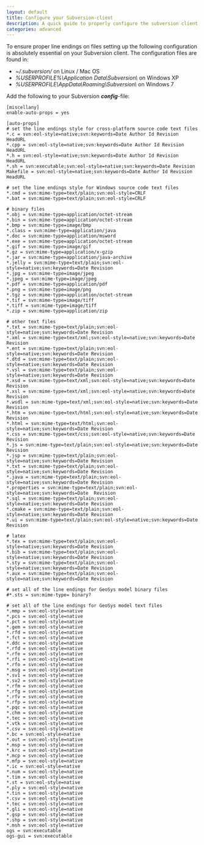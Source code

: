 ```yaml
---
layout: default
title: Configure your Subversion-client
description: A quick guide to properly configure the subversion client
categories: advanced
---
```


To ensure proper line endings on files setting up the following configuration is absolutely essential on your Subversion client. The configuration files are found in:

- *~/.subversion/* on Linux / Mac OS
- *%USERPROFILE%\Application Data\Subversion\\* on Windows XP
- *%USERPROFILE\AppData\Roaming\Subversion\\* on Windows 7

Add the following to your Subversion ***config***-file:

    [miscellany]
    enable-auto-props = yes
    
    [auto-props]
    # set the line endings style for cross-platform source code text files
    *.c = svn:eol-style=native;svn:keywords=Date Author Id Revision HeadURL
    *.cpp = svn:eol-style=native;svn:keywords=Date Author Id Revision HeadURL
    *.h = svn:eol-style=native;svn:keywords=Date Author Id Revision HeadURL
    *.sh = svn:executable;svn:eol-style=native;svn:keywords=Date Revision
    Makefile = svn:eol-style=native;svn:keywords=Date Author Id Revision HeadURL
    
    # set the line endings style for Windows source code text files
    *.cmd = svn:mime-type=text/plain;svn:eol-style=CRLF
    *.bat = svn:mime-type=text/plain;svn:eol-style=CRLF
    
    # binary files
    *.obj = svn:mime-type=application/octet-stream
    *.bin = svn:mime-type=application/octet-stream
    *.bmp = svn:mime-type=image/bmp
    *.class = svn:mime-type=application/java
    *.doc = svn:mime-type=application/msword
    *.exe = svn:mime-type=application/octet-stream
    *.gif = svn:mime-type=image/gif
    *.gz = svn:mime-type=application/x-gzip
    *.jar = svn:mime-type=application/java-archive
    *.jelly = svn:mime-type=text/plain;svn:eol- style=native;svn:keywords=Date Revision
    *.jpg = svn:mime-type=image/jpeg
    *.jpeg = svn:mime-type=image/jpeg
    *.pdf = svn:mime-type=application/pdf
    *.png = svn:mime-type=image/png
    *.tgz = svn:mime-type=application/octet-stream
    *.tif = svn:mime-type=image/tiff
    *.tiff = svn:mime-type=image/tiff
    *.zip = svn:mime-type=application/zip
    
    # other text files
	*.txt = svn:mime-type=text/plain;svn:eol-style=native;svn:keywords=Date Revision
	*.xml = svn:mime-type=text/xml;svn:eol-style=native;svn:keywords=Date Revision
	*.ent = svn:mime-type=text/plain;svn:eol-style=native;svn:keywords=Date Revision
	*.dtd = svn:mime-type=text/plain;svn:eol-style=native;svn:keywords=Date Revision
	*.vsl = svn:mime-type=text/plain;svn:eol-style=native;svn:keywords=Date Revision
	*.xsd = svn:mime-type=text/xml;svn:eol-style=native;svn:keywords=Date Revision
	*.xsl = svn:mime-type=text/xml;svn:eol-style=native;svn:keywords=Date Revision
	*.wsdl = svn:mime-type=text/xml;svn:eol-style=native;svn:keywords=Date Revision
	*.htm = svn:mime-type=text/html;svn:eol-style=native;svn:keywords=Date Revision
	*.html = svn:mime-type=text/html;svn:eol-style=native;svn:keywords=Date Revision
	*.css = svn:mime-type=text/css;svn:eol-style=native;svn:keywords=Date Revision
	*.js = svn:mime-type=text/plain;svn:eol-style=native;svn:keywords=Date Revision
	*.jsp = svn:mime-type=text/plain;svn:eol-style=native;svn:keywords=Date Revision
	*.txt = svn:mime-type=text/plain;svn:eol-style=native;svn:keywords=Date Revision
	*.java = svn:mime-type=text/plain;svn:eol-style=native;svn:keywords=Date Revision
	*.properties = svn:mime-type=text/plain;svn:eol-style=native;svn:keywords=Date 	Revision
	*.sql = svn:mime-type=text/plain;svn:eol-style=native;svn:keywords=Date Revision
	*.cmake = svn:mime-type=text/plain;svn:eol-style=native;svn:keywords=Date Revision
	*.ui = svn:mime-type=text/plain;svn:eol-style=native;svn:keywords=Date Revision
	
	# latex
	*.tex = svn:mime-type=text/plain;svn:eol-style=native;svn:keywords=Date Revision
	*.bib = svn:mime-type=text/plain;svn:eol-style=native;svn:keywords=Date Revision
	*.sty = svn:mime-type=text/plain;svn:eol-style=native;svn:keywords=Date Revision
	*.aux = svn:mime-type=text/plain;svn:eol-style=native;svn:keywords=Date Revision
	
	# set all of the line endings for GeoSys model binary files
	#*.sts = svn:mime-type= binary?
	
	# set all of the line endings for GeoSys model text files
	*.mmp = svn:eol-style=native
	*.pcs = svn:eol-style=native
	*.pct = svn:eol-style=native
	*.gem = svn:eol-style=native
	*.rfd = svn:eol-style=native
	*.fct = svn:eol-style=native
	*.ddc = svn:eol-style=native
	*.rfd = svn:eol-style=native
	*.rfe = svn:eol-style=native
	*.rfi = svn:eol-style=native
	*.rfo = svn:eol-style=native
	*.msg = svn:eol-style=native
	*.sv1 = svn:eol-style=native
	*.sv2 = svn:eol-style=native
	*.rfm = svn:eol-style=native
	*.rfg = svn:eol-style=native
	*.rfv = svn:eol-style=native
	*.rfp = svn:eol-style=native
	*.pqc = svn:eol-style=native
	*.chm = svn:eol-style=native
	*.tec = svn:eol-style=native
	*.vtk = svn:eol-style=native
	*.csv = svn:eol-style=native
	*.bc = svn:eol-style=native
	*.out = svn:eol-style=native
	*.msp = svn:eol-style=native
	*.krc = svn:eol-style=native
	*.mcp = svn:eol-style=native
	*.mfp = svn:eol-style=native
	*.ic = svn:eol-style=native
	*.num = svn:eol-style=native
	*.tim = svn:eol-style=native
	*.st = svn:eol-style=native
	*.ply = svn:eol-style=native
	*.tin = svn:eol-style=native
	*.csv = svn:eol-style=native
	*.tec = svn:eol-style=native
	*.gli = svn:eol-style=native
	*.gsp = svn:eol-style=native
	*.shp = svn:eol-style=native
	*.msh = svn:eol-style=native
    ogs = svn:executable
    ogs-gui = svn:executable
